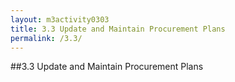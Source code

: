 ```yaml
---
layout: m3activity0303
title: 3.3 Update and Maintain Procurement Plans	
permalink: /3.3/
---
```

##3.3 Update and Maintain Procurement Plans	
